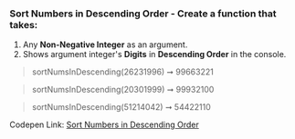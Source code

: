 ### Sort Numbers in Descending Order - Create a function that takes: 

1. Any **Non-Negative Integer** as an argument. 
1. Shows argument integer's **Digits** in **Descending Order** in the console.

> sortNumsInDescending(26231996) ➞ 99663221 

> sortNumsInDescending(20301999) ➞ 99932100

> sortNumsInDescending(51214042) ➞ 54422110 

Codepen Link: [Sort Numbers in Descending Order](https://codepen.io/javascriptstudent/pen/gOPbemq?editors=0012)